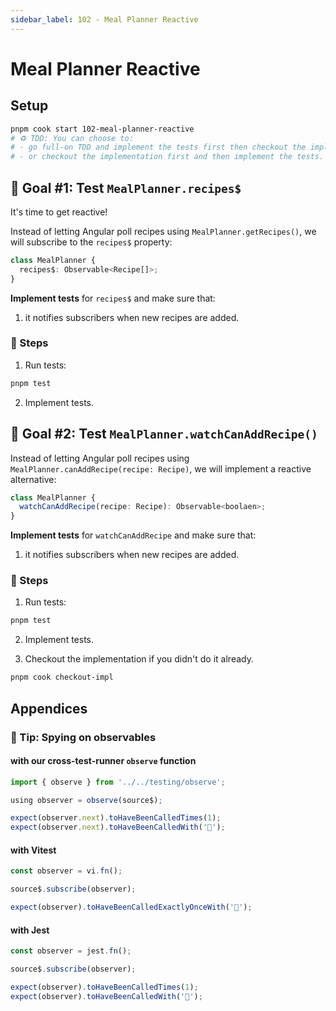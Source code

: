 ```yaml
---
sidebar_label: 102 - Meal Planner Reactive
---
```


# Meal Planner Reactive

## Setup

```sh
pnpm cook start 102-meal-planner-reactive
# ♻️ TDD: You can choose to:
# - go full-on TDD and implement the tests first then checkout the implementation later,
# - or checkout the implementation first and then implement the tests.
```

## 🎯 Goal #1: Test `MealPlanner.recipes$`

It's time to get reactive!

Instead of letting Angular poll recipes using `MealPlanner.getRecipes()`, we will subscribe to the `recipes$` property:

```ts
class MealPlanner {
  recipes$: Observable<Recipe[]>;
}
```

**Implement tests** for `recipes$` and make sure that:

1. it notifies subscribers when new recipes are added.

### 📝 Steps

1. Run tests:

```sh
pnpm test
```

2. Implement tests.

## 🎯 Goal #2: Test `MealPlanner.watchCanAddRecipe()`

Instead of letting Angular poll recipes using `MealPlanner.canAddRecipe(recipe: Recipe)`, we will implement a reactive alternative:

```ts
class MealPlanner {
  watchCanAddRecipe(recipe: Recipe): Observable<boolaen>;
}
```

**Implement tests** for `watchCanAddRecipe` and make sure that:

1. it notifies subscribers when new recipes are added.

### 📝 Steps

1. Run tests:

```sh
pnpm test
```

2. Implement tests.

3. Checkout the implementation if you didn't do it already.

```sh
pnpm cook checkout-impl
```

## Appendices

### 🎁 Tip: Spying on observables

#### with our cross-test-runner `observe` function

```ts
import { observe } from '../../testing/observe';

using observer = observe(source$);

expect(observer.next).toHaveBeenCalledTimes(1);
expect(observer.next).toHaveBeenCalledWith('🍔');
```

#### with Vitest

```ts
const observer = vi.fn();

source$.subscribe(observer);

expect(observer).toHaveBeenCalledExactlyOnceWith('🍔');
```

#### with Jest

```ts
const observer = jest.fn();

source$.subscribe(observer);

expect(observer).toHaveBeenCalledTimes(1);
expect(observer).toHaveBeenCalledWith('🍔');
```
